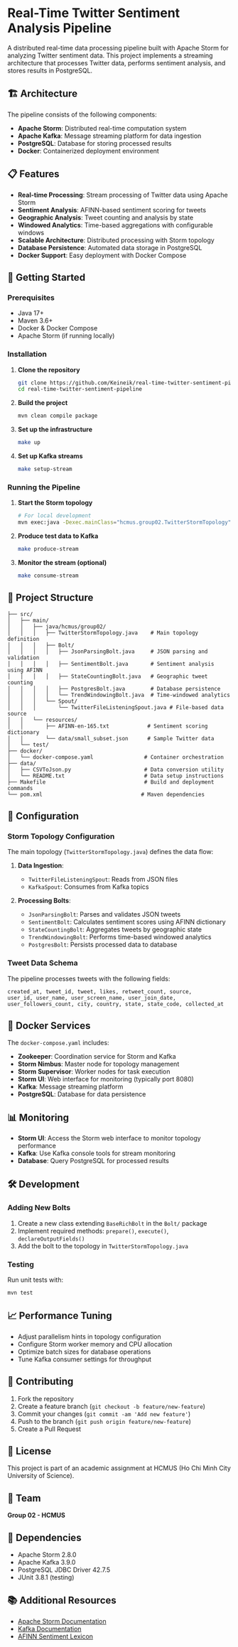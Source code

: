 # Real-Time Twitter Sentiment Analysis Pipeline

A distributed real-time data processing pipeline built with Apache Storm for analyzing Twitter sentiment data. This project implements a streaming architecture that processes Twitter data, performs sentiment analysis, and stores results in PostgreSQL.

## 🏗️ Architecture

The pipeline consists of the following components:

- **Apache Storm**: Distributed real-time computation system
- **Apache Kafka**: Message streaming platform for data ingestion
- **PostgreSQL**: Database for storing processed results
- **Docker**: Containerized deployment environment

## 📋 Features

- **Real-time Processing**: Stream processing of Twitter data using Apache Storm
- **Sentiment Analysis**: AFINN-based sentiment scoring for tweets
- **Geographic Analysis**: Tweet counting and analysis by state
- **Windowed Analytics**: Time-based aggregations with configurable windows
- **Scalable Architecture**: Distributed processing with Storm topology
- **Database Persistence**: Automated data storage in PostgreSQL
- **Docker Support**: Easy deployment with Docker Compose

## 🚀 Getting Started

### Prerequisites

- Java 17+
- Maven 3.6+
- Docker & Docker Compose
- Apache Storm (if running locally)

### Installation

1. **Clone the repository**
   ```bash
   git clone https://github.com/Keineik/real-time-twitter-sentiment-pipeline.git
   cd real-time-twitter-sentiment-pipeline
   ```

2. **Build the project**
   ```bash
   mvn clean compile package
   ```

3. **Set up the infrastructure**
   ```bash
   make up
   ```

4. **Set up Kafka streams**
   ```bash
   make setup-stream
   ```

### Running the Pipeline

1. **Start the Storm topology**
   ```bash
   # For local development
   mvn exec:java -Dexec.mainClass="hcmus.group02.TwitterStormTopology"
   ```

2. **Produce test data to Kafka**
   ```bash
   make produce-stream
   ```

3. **Monitor the stream (optional)**
   ```bash
   make consume-stream
   ```

## 📂 Project Structure

```
├── src/
│   ├── main/
│   │   ├── java/hcmus/group02/
│   │   │   ├── TwitterStormTopology.java    # Main topology definition
│   │   │   ├── Bolt/
│   │   │   │   ├── JsonParsingBolt.java     # JSON parsing and validation
│   │   │   │   ├── SentimentBolt.java       # Sentiment analysis using AFINN
│   │   │   │   ├── StateCountingBolt.java   # Geographic tweet counting
│   │   │   │   ├── PostgresBolt.java        # Database persistence
│   │   │   │   └── TrendWindowingBolt.java  # Time-windowed analytics
│   │   │   └── Spout/
│   │   │       └── TwitterFileListeningSpout.java # File-based data source
│   │   └── resources/
│   │       ├── AFINN-en-165.txt            # Sentiment scoring dictionary
│   │       └── data/small_subset.json      # Sample Twitter data
│   └── test/
├── docker/
│   └── docker-compose.yaml                # Container orchestration
├── data/
│   ├── CSVToJson.py                       # Data conversion utility
│   └── README.txt                         # Data setup instructions
├── Makefile                               # Build and deployment commands
└── pom.xml                               # Maven dependencies
```

## 🔧 Configuration

### Storm Topology Configuration

The main topology (`TwitterStormTopology.java`) defines the data flow:

1. **Data Ingestion**: 
   - `TwitterFileListeningSpout`: Reads from JSON files
   - `KafkaSpout`: Consumes from Kafka topics

2. **Processing Bolts**:
   - `JsonParsingBolt`: Parses and validates JSON tweets
   - `SentimentBolt`: Calculates sentiment scores using AFINN dictionary
   - `StateCountingBolt`: Aggregates tweets by geographic state
   - `TrendWindowingBolt`: Performs time-based windowed analytics
   - `PostgresBolt`: Persists processed data to database

### Tweet Data Schema

The pipeline processes tweets with the following fields:
```
created_at, tweet_id, tweet, likes, retweet_count, source,
user_id, user_name, user_screen_name, user_join_date, 
user_followers_count, city, country, state, state_code, collected_at
```

## 🐳 Docker Services

The `docker-compose.yaml` includes:

- **Zookeeper**: Coordination service for Storm and Kafka
- **Storm Nimbus**: Master node for topology management
- **Storm Supervisor**: Worker nodes for task execution
- **Storm UI**: Web interface for monitoring (typically port 8080)
- **Kafka**: Message streaming platform
- **PostgreSQL**: Database for data persistence

## 📊 Monitoring

- **Storm UI**: Access the Storm web interface to monitor topology performance
- **Kafka**: Use Kafka console tools for stream monitoring
- **Database**: Query PostgreSQL for processed results

## 🛠️ Development

### Adding New Bolts

1. Create a new class extending `BaseRichBolt` in the `Bolt/` package
2. Implement required methods: `prepare()`, `execute()`, `declareOutputFields()`
3. Add the bolt to the topology in `TwitterStormTopology.java`

### Testing

Run unit tests with:
```bash
mvn test
```

## 📈 Performance Tuning

- Adjust parallelism hints in topology configuration
- Configure Storm worker memory and CPU allocation
- Optimize batch sizes for database operations
- Tune Kafka consumer settings for throughput

## 🤝 Contributing

1. Fork the repository
2. Create a feature branch (`git checkout -b feature/new-feature`)
3. Commit your changes (`git commit -am 'Add new feature'`)
4. Push to the branch (`git push origin feature/new-feature`)
5. Create a Pull Request

## 📄 License

This project is part of an academic assignment at HCMUS (Ho Chi Minh City University of Science).

## 🏫 Team

**Group 02 - HCMUS**

## 🔗 Dependencies

- Apache Storm 2.8.0
- Apache Kafka 3.9.0
- PostgreSQL JDBC Driver 42.7.5
- JUnit 3.8.1 (testing)

## 📚 Additional Resources

- [Apache Storm Documentation](https://storm.apache.org/releases/current/index.html)
- [Kafka Documentation](https://kafka.apache.org/documentation/)
- [AFINN Sentiment Lexicon](https://github.com/fnielsen/afinn)
